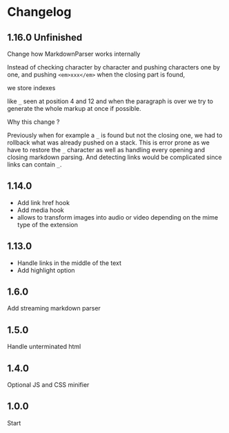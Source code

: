 # Changelog

## 1.16.0 Unfinished

Change how MarkdownParser works internally

Instead of checking character by character and pushing characters one by one, and pushing `<em>xxx</em>` when the closing part is found,

we store indexes

like `_` seen at position 4 and 12 and when the paragraph is over we try to generate the whole markup at once if possible.

Why this change ?

Previously  when for example a  `_` is found but not the closing one, we had to rollback what was already pushed on a stack. This is error prone as we have to restore the `_` character as well as handling every opening and closing markdown parsing. And detecting links would be complicated since links can contain `_`.




## 1.14.0

 * Add link href hook
 * Add media hook
 * allows to transform images into audio or video depending on the mime type of the extension

## 1.13.0

 * Handle links in the middle of the text
 * Add highlight option

## 1.6.0

Add streaming markdown parser

## 1.5.0

Handle unterminated html

## 1.4.0

Optional JS and CSS minifier

## 1.0.0

Start
